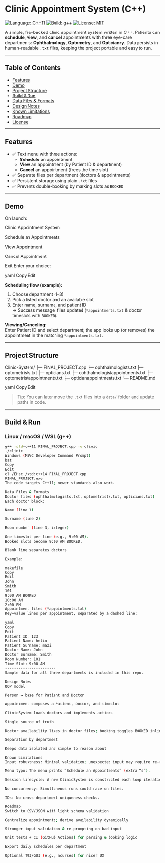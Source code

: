# Clinic Appointment System (C++)

[![Language: C++11](https://img.shields.io/badge/C%2B%2B-11-blue.svg)](https://isocpp.org/)
[![Build: g++](https://img.shields.io/badge/build-g%2B%2B-brightgreen.svg)](#build--run)
[![License: MIT](https://img.shields.io/badge/license-MIT-lightgrey.svg)](#license)

A simple, file-backed clinic appointment system written in C++. Patients can **schedule**, **view**, and **cancel** appointments with three eye-care departments: **Ophthalmology**, **Optometry**, and **Opticianry**. Data persists in human-readable `.txt` files, keeping the project portable and easy to run.

---

## Table of Contents
- [Features](#features)
- [Demo](#demo)
- [Project Structure](#project-structure)
- [Build & Run](#build--run)
- [Data Files & Formats](#data-files--formats)
- [Design Notes](#design-notes)
- [Known Limitations](#known-limitations)
- [Roadmap](#roadmap)
- [License](#license)

---

## Features
- ✅ Text menu with three actions:
  - **Schedule** an appointment
  - **View** an appointment (by Patient ID & department)
  - **Cancel** an appointment (frees the time slot)
- ✅ Separate files per department (doctors & appointments)
- ✅ Persistent storage using plain `.txt` files
- ✅ Prevents double-booking by marking slots as `BOOKED`

---

## Demo

On launch:

Clinic Appointment System

Schedule an Appointments

View Appointment

Cancel Appointment

Exit
Enter your choice:

yaml
Copy
Edit

**Scheduling flow (example):**
1. Choose department (1–3)
2. Pick a listed doctor and an available slot
3. Enter name, surname, and patient ID  
→ Success message; files updated (`*appointments.txt` & doctor timeslots with `BOOKED`).

**Viewing/Canceling:**  
Enter Patient ID and select department; the app looks up (or removes) the appointment in the matching `*appointments.txt`.

---

## Project Structure

Clinic-System/
├─ FINAL_PROJECT.cpp
├─ ophthalmologists.txt
├─ optometrists.txt
├─ opticians.txt
├─ ophthalmologistappointments.txt
├─ optometristappointments.txt
├─ opticianappointments.txt
└─ README.md

yaml
Copy
Edit

> Tip: You can later move the `.txt` files into a `data/` folder and update paths in code.

---

## Build & Run

### Linux / macOS / WSL (g++)
```bash
g++ -std=c++11 FINAL_PROJECT.cpp -o clinic
./clinic
Windows (MSVC Developer Command Prompt)
bat
Copy
Edit
cl /EHsc /std:c++14 FINAL_PROJECT.cpp
FINAL_PROJECT.exe
The code targets C++11; newer standards also work.

Data Files & Formats
Doctor files (ophthalmologists.txt, optometrists.txt, opticians.txt)
Each doctor block:

Name (line 1)

Surname (line 2)

Room number (line 3, integer)

One timeslot per line (e.g., 9:00 AM).
Booked slots become 9:00 AM BOOKED.

Blank line separates doctors

Example:

makefile
Copy
Edit
John
Smith
101
9:00 AM BOOKED
10:00 AM
2:00 PM
Appointment files (*appointments.txt)
Key–value lines per appointment, separated by a dashed line:

yaml
Copy
Edit
Patient ID: 123
Patient Name: helin
Patient Surname: mazi
Doctor Name: John
Doctor Surname: Smith
Room Number: 101
Time Slot: 9:00 AM
-----------------------
Sample data for all three departments is included in this repo.

Design Notes
OOP model

Person → base for Patient and Doctor

Appointment composes a Patient, Doctor, and timeslot

ClinicSystem loads doctors and implements actions

Single source of truth

Doctor availability lives in doctor files; booking toggles BOOKED inline

Separation by department

Keeps data isolated and simple to reason about

Known Limitations
Input robustness: Minimal validation; unexpected input may require re-run.

Menu typo: The menu prints “Schedule an Appointments” (extra “s”).

Session lifecycle: A new ClinicSystem is constructed each loop iteration (files keep state; in-memory data reloads each time).

No concurrency: Simultaneous runs could race on files.

IDs: No cross-department uniqueness checks.

Roadmap
Switch to CSV/JSON with light schema validation

Centralize appointments; derive availability dynamically

Stronger input validation & re-prompting on bad input

Unit tests + CI (GitHub Actions) for parsing & booking logic

Export daily schedules per department

Optional TUI/GUI (e.g., ncurses) for nicer UX

